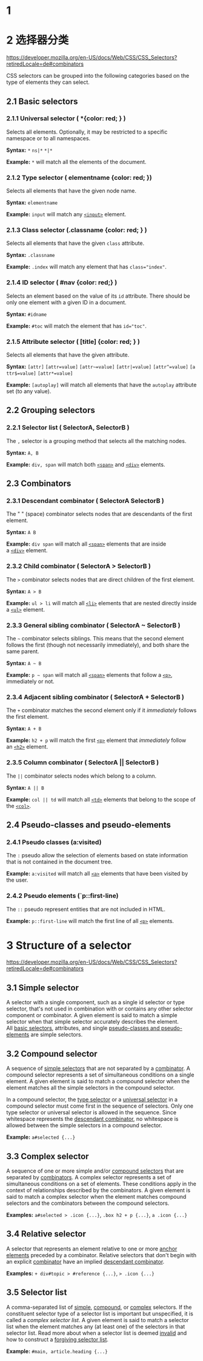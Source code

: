 # 1 

# 2 选择器分类

https://developer.mozilla.org/en-US/docs/Web/CSS/CSS_Selectors?retiredLocale=de#combinators

CSS selectors can be grouped into the following categories based on the type of elements they can select.

## 2.1 Basic selectors

### 2.1.1 Universal selector ( *{color: red; } )

Selects all elements. Optionally, it may be restricted to a specific namespace or to all namespaces.

**Syntax:** `*` `ns|*` `*|*`

**Example:** `*` will match all the elements of the document.

### 2.1.2 Type selector ( elementname {color: red; })

Selects all elements that have the given node name.

**Syntax:** `elementname`

**Example:** `input` will match any [`<input>`](https://developer.mozilla.org/en-US/docs/Web/HTML/Element/input) element.

### 2.1.3 Class selector (.classname {color: red; } )

Selects all elements that have the given `class` attribute.

**Syntax:** `.classname`

**Example:** `.index` will match any element that has `class="index"`.

### 2.1.4 ID selector ( #nav {color: red;} )

Selects an element based on the value of its `id` attribute. There should be only one element with a given ID in a document.

**Syntax:** `#idname`

**Example:** `#toc` will match the element that has `id="toc"`.

### 2.1.5 Attribute selector ( [title] {color: red; } )

Selects all elements that have the given attribute.

**Syntax:** `[attr]` `[attr=value]` `[attr~=value]` `[attr|=value]` `[attr^=value]` `[attr$=value]` `[attr*=value]`

**Example:** `[autoplay]` will match all elements that have the `autoplay` attribute set (to any value).

## 2.2 Grouping selectors

### 2.2.1 Selector list ( SelectorA, SelectorB )

The `,` selector is a grouping method that selects all the matching nodes.

**Syntax:** `A, B`

**Example:** `div, span` will match both [`<span>`](https://developer.mozilla.org/en-US/docs/Web/HTML/Element/span) and [`<div>`](https://developer.mozilla.org/en-US/docs/Web/HTML/Element/div) elements.

## 2.3 Combinators

### 2.3.1 Descendant combinator  ( SelectorA SelectorB )

The " " (space) combinator selects nodes that are descendants of the first element.

**Syntax:** `A B`

**Example:** `div span` will match all [`<span>`](https://developer.mozilla.org/en-US/docs/Web/HTML/Element/span) elements that are inside a [`<div>`](https://developer.mozilla.org/en-US/docs/Web/HTML/Element/div) element.

### 2.3.2 Child combinator ( SelectorA > SelectorB )

The `>` combinator selects nodes that are direct children of the first element.

**Syntax:** `A > B`

**Example:** `ul > li` will match all [`<li>`](https://developer.mozilla.org/en-US/docs/Web/HTML/Element/li) elements that are nested directly inside a [`<ul>`](https://developer.mozilla.org/en-US/docs/Web/HTML/Element/ul) element.

### 2.3.3 General sibling combinator ( SelectorA ~ SelectorB )

The `~` combinator selects siblings. This means that the second element follows the first (though not necessarily immediately), and both share the same parent.

**Syntax:** `A ~ B`

**Example:** `p ~ span` will match all [`<span>`](https://developer.mozilla.org/en-US/docs/Web/HTML/Element/span) elements that follow a [`<p>`](https://developer.mozilla.org/en-US/docs/Web/HTML/Element/p), immediately or not.

### 2.3.4 Adjacent sibling combinator ( SelectorA + SelectorB )

The `+` combinator matches the second element only if it *immediately* follows the first element.

**Syntax:** `A + B`

**Example:** `h2 + p` will match the first [`<p>`](https://developer.mozilla.org/en-US/docs/Web/HTML/Element/p) element that *immediately* follow an [`<h2>`](https://developer.mozilla.org/en-US/docs/Web/HTML/Element/Heading_Elements) element.

### 2.3.5 Column combinator ( SelectorA || SelectorB )

The `||` combinator selects nodes which belong to a column.

**Syntax:** `A || B`

**Example:** `col || td` will match all [`<td>`](https://developer.mozilla.org/en-US/docs/Web/HTML/Element/td) elements that belong to the scope of the [`<col>`](https://developer.mozilla.org/en-US/docs/Web/HTML/Element/col).

## 2.4 Pseudo-classes and pseudo-elements

### 2.4.1 Pseudo classes (a:visited)

The `:` pseudo allow the selection of elements based on state information that is not contained in the document tree.

**Example:** `a:visited` will match all [`<a>`](https://developer.mozilla.org/en-US/docs/Web/HTML/Element/a) elements that have been visited by the user.

### 2.4.2 Pseudo elements (`p::first-line)

The `::` pseudo represent entities that are not included in HTML.

**Example:** `p::first-line` will match the first line of all [`<p>`](https://developer.mozilla.org/en-US/docs/Web/HTML/Element/p) elements.

# 3 Structure of a selector

https://developer.mozilla.org/en-US/docs/Web/CSS/CSS_Selectors?retiredLocale=de#combinators

## 3.1 Simple selector

A selector with a single component, such as a single id selector or type selector, that's not used in combination with or contains any other selector component or combinator. A given element is said to match a simple selector when that simple selector accurately describes the element. All [basic selectors](https://developer.mozilla.org/en-US/docs/Web/CSS/CSS_Selectors?retiredLocale=de#basic_selectors), attributes, and single [pseudo-classes and pseudo-elements](https://developer.mozilla.org/en-US/docs/Web/CSS/CSS_Selectors?retiredLocale=de#pseudo-classes_and_pseudo-elements) are simple selectors.

## 3.2 Compound selector

A sequence of [simple selectors](https://developer.mozilla.org/en-US/docs/Web/CSS/CSS_Selectors?retiredLocale=de#simple_selector) that are not separated by a [combinator](https://developer.mozilla.org/en-US/docs/Web/CSS/CSS_Selectors?retiredLocale=de#combinators). A compound selector represents a set of simultaneous conditions on a single element. A given element is said to match a compound selector when the element matches all the simple selectors in the compound selector.

In a compound selector, the [type selector](https://developer.mozilla.org/en-US/docs/Web/CSS/Type_selectors) or a [universal selector](https://developer.mozilla.org/en-US/docs/Web/CSS/Universal_selectors) in a compound selector must come first in the sequence of selectors. Only one type selector or universal selector is allowed in the sequence. Since whitespace represents the [descendant combinator](https://developer.mozilla.org/en-US/docs/Web/CSS/Descendant_combinator), no whitespace is allowed between the simple selectors in a compound selector.

**Example:** `a#selected {...}`

## 3.3 Complex selector

A sequence of one or more simple and/or [compound selectors](https://developer.mozilla.org/en-US/docs/Web/CSS/CSS_Selectors?retiredLocale=de#compound_selector) that are separated by [combinators](https://developer.mozilla.org/en-US/docs/Web/CSS/CSS_Selectors?retiredLocale=de#combinators). A complex selector represents a set of simultaneous conditions on a set of elements. These conditions apply in the context of relationships described by the combinators. A given element is said to match a complex selector when the element matches compound selectors and the combinators between the compound selectors.

**Examples:** `a#selected > .icon {...}`, `.box h2 + p {...}`, `a .icon {...}`

## 3.4 Relative selector

A selector that represents an element relative to one or more [anchor elements](https://developer.mozilla.org/en-US/docs/Web/CSS/Pseudo-classes) preceded by a combinator. Relative selectors that don't begin with an explicit [combinator](https://developer.mozilla.org/en-US/docs/Web/CSS/CSS_Selectors?retiredLocale=de#combinators) have an implied [descendant combinator](https://developer.mozilla.org/en-US/docs/Web/CSS/Descendant_combinator).

**Examples:** `+ div#topic > #reference {...}`, `> .icon {...}`

## 3.5 Selector list

A comma-separated list of [simple](https://developer.mozilla.org/en-US/docs/Web/CSS/CSS_Selectors?retiredLocale=de#simple_selector), [compound](https://developer.mozilla.org/en-US/docs/Web/CSS/CSS_Selectors?retiredLocale=de#compound_selector), or [complex](https://developer.mozilla.org/en-US/docs/Web/CSS/CSS_Selectors?retiredLocale=de#complex_selector) selectors. If the constituent selector type of a selector list is important but unspecified, it is called a *complex selector list*. A given element is said to match a selector list when the element matches any (at least one) of the selectors in that selector list. Read more about when a selector list is deemed [invalid](https://developer.mozilla.org/en-US/docs/Web/CSS/Selector_list#invalid_selector_list) and how to construct a [forgiving selector list](https://developer.mozilla.org/en-US/docs/Web/CSS/Selector_list#forgiving_selector_list).

**Example:** `#main, article.heading {...}`
